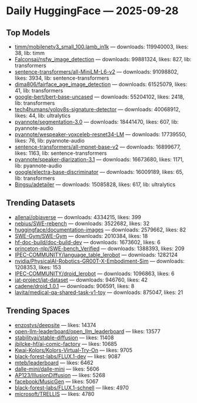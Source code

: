 # Daily HuggingFace — 2025-09-28


## Top Models
- [timm/mobilenetv3_small_100.lamb_in1k](https://huggingface.co/timm/mobilenetv3_small_100.lamb_in1k) — downloads: 119940003, likes: 38, lib: timm
- [Falconsai/nsfw_image_detection](https://huggingface.co/Falconsai/nsfw_image_detection) — downloads: 99881324, likes: 827, lib: transformers
- [sentence-transformers/all-MiniLM-L6-v2](https://huggingface.co/sentence-transformers/all-MiniLM-L6-v2) — downloads: 91098802, likes: 3934, lib: sentence-transformers
- [dima806/fairface_age_image_detection](https://huggingface.co/dima806/fairface_age_image_detection) — downloads: 61525079, likes: 41, lib: transformers
- [google-bert/bert-base-uncased](https://huggingface.co/google-bert/bert-base-uncased) — downloads: 55204102, likes: 2418, lib: transformers
- [tech4humans/yolov8s-signature-detector](https://huggingface.co/tech4humans/yolov8s-signature-detector) — downloads: 40068912, likes: 44, lib: ultralytics
- [pyannote/segmentation-3.0](https://huggingface.co/pyannote/segmentation-3.0) — downloads: 18441470, likes: 607, lib: pyannote-audio
- [pyannote/wespeaker-voxceleb-resnet34-LM](https://huggingface.co/pyannote/wespeaker-voxceleb-resnet34-LM) — downloads: 17739550, likes: 76, lib: pyannote-audio
- [sentence-transformers/all-mpnet-base-v2](https://huggingface.co/sentence-transformers/all-mpnet-base-v2) — downloads: 16899677, likes: 1163, lib: sentence-transformers
- [pyannote/speaker-diarization-3.1](https://huggingface.co/pyannote/speaker-diarization-3.1) — downloads: 16673680, likes: 1171, lib: pyannote-audio
- [google/electra-base-discriminator](https://huggingface.co/google/electra-base-discriminator) — downloads: 16009189, likes: 65, lib: transformers
- [Bingsu/adetailer](https://huggingface.co/Bingsu/adetailer) — downloads: 15085828, likes: 617, lib: ultralytics



## Trending Datasets
- [allenai/objaverse](https://huggingface.co/allenai/objaverse) — downloads: 4334215, likes: 399
- [nebius/SWE-rebench](https://huggingface.co/nebius/SWE-rebench) — downloads: 3522682, likes: 32
- [huggingface/documentation-images](https://huggingface.co/huggingface/documentation-images) — downloads: 2579662, likes: 82
- [SWE-Gym/SWE-Gym](https://huggingface.co/SWE-Gym/SWE-Gym) — downloads: 2010384, likes: 18
- [hf-doc-build/doc-build-dev](https://huggingface.co/hf-doc-build/doc-build-dev) — downloads: 1673602, likes: 6
- [princeton-nlp/SWE-bench_Verified](https://huggingface.co/princeton-nlp/SWE-bench_Verified) — downloads: 1388393, likes: 209
- [IPEC-COMMUNITY/language_table_lerobot](https://huggingface.co/IPEC-COMMUNITY/language_table_lerobot) — downloads: 1282124
- [nvidia/PhysicalAI-Robotics-GR00T-X-Embodiment-Sim](https://huggingface.co/nvidia/PhysicalAI-Robotics-GR00T-X-Embodiment-Sim) — downloads: 1208353, likes: 153
- [IPEC-COMMUNITY/droid_lerobot](https://huggingface.co/IPEC-COMMUNITY/droid_lerobot) — downloads: 1096863, likes: 6
- [jat-project/jat-dataset](https://huggingface.co/jat-project/jat-dataset) — downloads: 946760, likes: 42
- [cadene/droid_1.0.1](https://huggingface.co/cadene/droid_1.0.1) — downloads: 906591, likes: 8
- [lavita/medical-qa-shared-task-v1-toy](https://huggingface.co/lavita/medical-qa-shared-task-v1-toy) — downloads: 875047, likes: 21



## Trending Spaces
- [enzostvs/deepsite](https://huggingface.co/enzostvs/deepsite) — likes: 14374
- [open-llm-leaderboard/open_llm_leaderboard](https://huggingface.co/open-llm-leaderboard/open_llm_leaderboard) — likes: 13577
- [stabilityai/stable-diffusion](https://huggingface.co/stabilityai/stable-diffusion) — likes: 11408
- [jbilcke-hf/ai-comic-factory](https://huggingface.co/jbilcke-hf/ai-comic-factory) — likes: 10685
- [Kwai-Kolors/Kolors-Virtual-Try-On](https://huggingface.co/Kwai-Kolors/Kolors-Virtual-Try-On) — likes: 9705
- [black-forest-labs/FLUX.1-dev](https://huggingface.co/black-forest-labs/FLUX.1-dev) — likes: 9087
- [mteb/leaderboard](https://huggingface.co/mteb/leaderboard) — likes: 6462
- [dalle-mini/dalle-mini](https://huggingface.co/dalle-mini/dalle-mini) — likes: 5606
- [AP123/IllusionDiffusion](https://huggingface.co/AP123/IllusionDiffusion) — likes: 5268
- [facebook/MusicGen](https://huggingface.co/facebook/MusicGen) — likes: 5067
- [black-forest-labs/FLUX.1-schnell](https://huggingface.co/black-forest-labs/FLUX.1-schnell) — likes: 4970
- [microsoft/TRELLIS](https://huggingface.co/microsoft/TRELLIS) — likes: 4780
